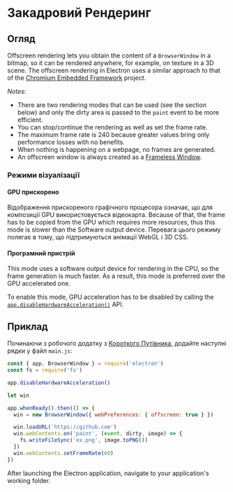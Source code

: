 # Закадровий Рендеринг

## Огляд

Offscreen rendering lets you obtain the content of a `BrowserWindow` in a bitmap, so it can be rendered anywhere, for example, on texture in a 3D scene. The offscreen rendering in Electron uses a similar approach to that of the [Chromium Embedded Framework](https://bitbucket.org/chromiumembedded/cef) project.

*Notes*:

* There are two rendering modes that can be used (see the section below) and only the dirty area is passed to the `paint` event to be more efficient.
* You can stop/continue the rendering as well as set the frame rate.
* The maximum frame rate is 240 because greater values bring only performance losses with no benefits.
* When nothing is happening on a webpage, no frames are generated.
* An offscreen window is always created as a [Frameless Window](../api/frameless-window.md).

### Режими візуалізації

#### GPU прискорено

Відображення прискореного графічного процесора означає, що для композиції GPU використовується відеокарта. Because of that, the frame has to be copied from the GPU which requires more resources, thus this mode is slower than the Software output device. Перевага цього режиму полягає в тому, що підтримуються анімації WebGL і 3D CSS.

#### Програмний пристрій

This mode uses a software output device for rendering in the CPU, so the frame generation is much faster. As a result, this mode is preferred over the GPU accelerated one.

To enable this mode, GPU acceleration has to be disabled by calling the [`app.disableHardwareAcceleration()`](../api/app.md#appdisablehardwareacceleration) API.

## Приклад

Починаючи з робочого додатку з [Короткого Путівника](quick-start.md), додайте наступні рядки у файл `main.js`:

```javascript fiddle='docs/fiddles/features/offscreen-rendering'
const { app, BrowserWindow } = require('electron')
const fs = require('fs')

app.disableHardwareAcceleration()

let win

app.whenReady().then(() => {
  win = new BrowserWindow({ webPreferences: { offscreen: true } })

  win.loadURL('https://github.com')
  win.webContents.on('paint', (event, dirty, image) => {
    fs.writeFileSync('ex.png', image.toPNG())
  })
  win.webContents.setFrameRate(60)
})
```

After launching the Electron application, navigate to your application's working folder.
